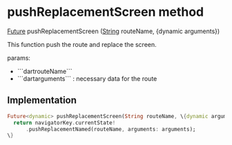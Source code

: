 


# pushReplacementScreen method








[Future](https://api.flutter.dev/flutter/dart-async/Future-class.html) pushReplacementScreen
([String](https://api.flutter.dev/flutter/dart-core/String-class.html) routeName, \{dynamic arguments\})





<p>This function push the route and replace the screen.</p>
<p>params:</p>
<ul>
<li>```dartrouteName```</li>
<li>```dartarguments``` : necessary data for the route</li>
</ul>



## Implementation

```dart
Future<dynamic> pushReplacementScreen(String routeName, \{dynamic arguments\}) \{
  return navigatorKey.currentState!
      .pushReplacementNamed(routeName, arguments: arguments);
\}
```







